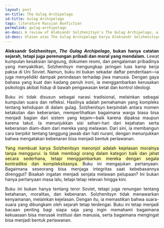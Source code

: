 ```yaml
---
layout: post
en-title: The Gulag Archipelago
id-title: Gulag Archipelago
tags: literature Russian Nonfiction
permalink: gulag-archipelago
en-desc: A review of Aleksandr Solzhenitsyn's The Gulag Archipelago, a monumental work that exposes the brutal realities of Soviet labor camps and the resilience of the human spirit.
id-desc: Ulasan atas The Gulag Archipelago karya Aleksandr Solzhenitsyn, sebuah karya monumental yang mengungkap realitas brutal kamp kerja paksa Soviet dan ketangguhan semangat manusia.
---
```



<div style="text-align: justify;">
 <p>
    <span style="font-weight: bold;">Aleksandr Solzhenitsyn, <span style="font-style: italic;">The Gulag Archipelago</span>, bukan hanya catatan sejarah, tetapi juga perenungan pribadi dan moral yang mendalam.</span>
    Lewat kumpulan kesaksian langsung, dokumen resmi, dan pengalaman pribadinya yang menyakitkan, Solzhenitsyn mengungkap jaringan luas kamp kerja paksa di Uni Soviet. Namun, buku ini bukan sekadar daftar penderitaan—ia juga menyelidiki dampak penindasan terhadap jiwa manusia. Dengan gaya bahasa yang kuat dan kadang penuh ironi, ia menggambarkan kerusakan psikologis akibat hidup di bawah pengawasan ketat dan kontrol ideologi.
  </p>

  <p>
    Buku ini tidak disusun sebagai narasi tradisional, melainkan sebagai kumpulan suara dan refleksi. Hasilnya adalah pemahaman yang kompleks tentang kehidupan di dalam gulag. Solzhenitsyn berpindah antara momen ketakutan dan keberanian, memperlihatkan bagaimana warga biasa bisa menjadi bagian dari sistem yang kejam—baik karena dipaksa maupun karena takut. Ia menunjukkan sisi sehari-hari dari kejahatan serta keberanian diam-diam dari mereka yang melawan. Dari sini, ia membangun cara berpikir tentang tanggung jawab dan hati nurani, dengan menunjukkan bahwa mengatakan kebenaran bisa menjadi bentuk perlawanan.
  </p>

  <p>
     <span style="background-color: rgb(255, 255, 185);">
    Yang membuat karya Solzhenitsyn menonjol adalah kejelasan moralnya tanpa menggurui. Ia tidak membagi orang dalam kategori baik dan jahat secara sederhana, tetapi menggambarkan mereka dengan segala kontradiksi dan kompleksitasnya.
  </span>
    Buku ini mengajukan pertanyaan: Bagaimana seseorang bisa menjaga integritas saat kebebasannya direnggut? Bisakah ingatan menjadi senjata melawan pelupaan? Ini bukan hanya pertanyaan masa lalu, tetapi tetap relevan hingga kini.
  </p>

  <p>
    Buku ini bukan hanya tentang teror Soviet, tetapi juga renungan tentang ketahanan, moralitas, dan kebenaran. Solzhenitsyn tidak menawarkan kenyamanan, melainkan kejelasan. Dengan itu, ia memastikan bahwa suara-suara yang dibungkam oleh sejarah tetap terdengar. Buku ini tetap menjadi bacaan penting bagi siapa saja yang ingin memahami bagaimana kekuasaan bisa merusak institusi dan manusia, serta bagaimana mengingat bisa menjadi bentuk perlawanan.
  </p>
</div>
